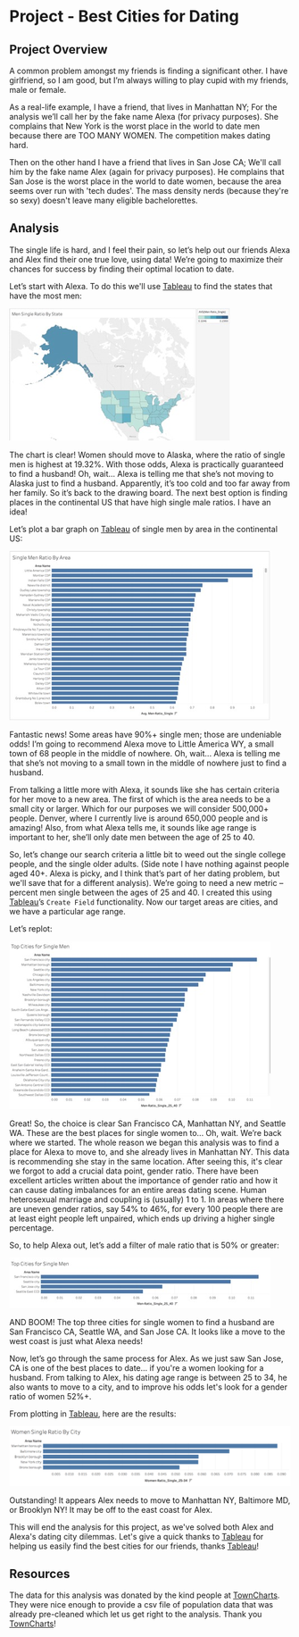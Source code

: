 # Project - Best Cities for Dating


## Project Overview

A common problem amongst my friends is finding a significant other. I have girlfriend, so I am good, but I’m always willing to play cupid with my friends, male or female.

As a real-life example, I have a friend, that lives in Manhattan NY; For the analysis we’ll call her by the fake name Alexa (for privacy purposes). She complains that New York is the worst place in the world to date men because there are TOO MANY WOMEN. The competition makes dating hard. 

Then on the other hand I have a friend that lives in San Jose CA; We'll call him by the fake name Alex (again for privacy purposes). He complains that San Jose is the worst place in the world to date women, because the area seems over run with 'tech dudes'. The mass density nerds (because they're so sexy) doesn't leave many eligible bachelorettes.


## Analysis
The single life is hard, and I feel their pain, so let’s help out our friends Alexa and Alex find their one true love, using data! We’re going to maximize their chances for success by finding their optimal location to date. 

Let’s start with Alexa. To do this we'll use [Tableau](https://www.tableau.com/) to find the states that have the most men:

![States - Most Men](plots/States-Men_Single_Ratio.jpg)

The chart is clear! Women should move to Alaska, where the ratio of single men is highest at 19.32%. With those odds, Alexa is practically guaranteed to find a husband! Oh, wait... Alexa is telling me that she’s not moving to Alaska just to find a husband. Apparently, it’s too cold and too far away from her family. So it’s back to the drawing board. The next best option is finding places in the continental US that have high single male ratios. I have an idea! 

Let’s plot a bar graph on [Tableau](https://www.tableau.com/) of single men by area in the continental US:

![Bar Chart – Men Ratio By Area](plots/Bar-Single_Men_Ratio.jpg)

Fantastic news! Some areas have 90%+ single men; those are undeniable odds! I’m going to recommend Alexa move to Little America WY, a small town of 68 people in the middle of nowhere. Oh, wait... Alexa is telling me that she’s not moving to a small town in the middle of nowhere just to find a husband.

From talking a little more with Alexa, it sounds like she has certain criteria for her move to a new area. The first of which is the area needs to be a small city or larger. Which for our purposes we will consider 500,000+ people. Denver, where I currently live is around 650,000 people and is amazing! Also, from what Alexa tells me, it sounds like age range is important to her, she’ll only date men between the age of 25 to 40. 

So, let’s change our search criteria a little bit to weed out the single college people, and the single older adults. (Side note I have nothing against people aged 40+. Alexa is picky, and I think that’s part of her dating problem, but we'll save that for a different analysis). We’re going to need a new metric – percent men single between the ages of 25 and 40. I created this using [Tableau](https://www.tableau.com/)’s `Create Field` functionality. Now our target areas are cities, and we have a particular age range. 

Let’s replot: 

![Bar Chart – Cities with Single Men](plots/Bar-Cities_Single_Men.jpg)
 
Great! So, the choice is clear San Francisco CA, Manhattan NY, and Seattle WA. These are the best places for single women to... Oh, wait. We’re back where we started. The whole reason we began this analysis was to find a place for Alexa to move to, and she already lives in Manhattan NY. This data is recommending she stay in the same location. After seeing this, it's clear we forgot to add a crucial data point, gender ratio. There have been excellent articles written about the importance of gender ratio and how it can cause dating imbalances for an entire areas dating scene. Human heterosexual marriage and coupling is (usually) 1 to 1. In areas where there are uneven gender ratios, say 54% to 46%, for every 100 people there are at least eight people left unpaired, which ends up driving a higher single percentage. 

So, to help Alexa out, let’s add a filter of male ratio that is 50% or greater: 

![Bar Chart – Top Cities with Single Men](plots/Bar-Top_Cities_Men.jpg)

AND BOOM! The top three cities for single women to find a husband are San Francisco CA, Seattle WA, and San Jose CA. It looks like a move to the west coast is just what Alexa needs! 

Now, let’s go through the same process for Alex. As we just saw San Jose, CA is one of the best places to date... if you're a women looking for a husband. From talking to Alex, his dating age range is between 25 to 34, he also wants to move to a city, and to improve his odds let's look for a gender ratio of women 52%+. 

From plotting in [Tableau](https://www.tableau.com/), here are the results:

![Bar Chart – Women Single Ratio By City](plots/Bar-Top_Cities_Women.jpg)

Outstanding! It appears Alex needs to move to Manhattan NY, Baltimore MD, or Brooklyn NY! It may be off to the east coast for Alex.

This will end the analysis for this project, as we've solved both Alex and Alexa's dating city dilemmas. Let's give a quick thanks to [Tableau](https://www.tableau.com/) for helping us easily find the best cities for our friends, thanks [Tableau](https://www.tableau.com/)!


## Resources

The data for this analysis was donated by the kind people at [TownCharts](http://www.towncharts.com/). They were nice enough to provide a csv file of population data that was already pre-cleaned which let us get right to the analysis. Thank you [TownCharts](http://www.towncharts.com/)!

